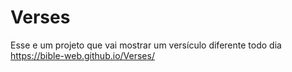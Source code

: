 # Verses
Esse e um projeto que vai mostrar um versículo diferente todo dia
https://bible-web.github.io/Verses/
